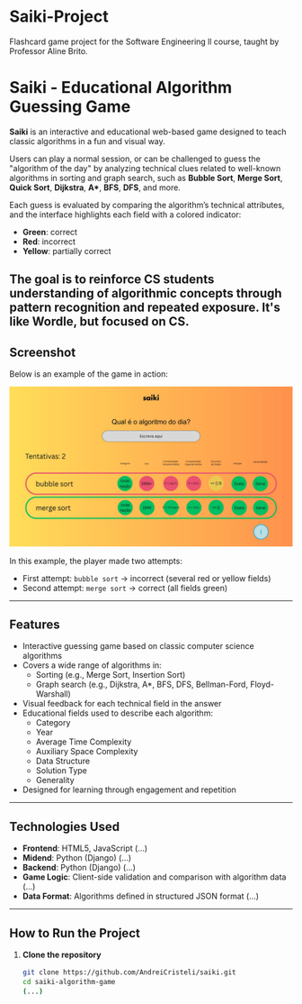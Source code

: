 # Saiki-Project
Flashcard game project for the Software Engineering ll course, taught by Professor Aline Brito.

# Saiki - Educational Algorithm Guessing Game

**Saiki** is an interactive and educational web-based game designed to teach classic algorithms in a fun and visual way.

Users can play a normal session, or can be challenged to guess the "algorithm of the day" by analyzing technical clues related to well-known algorithms in sorting and graph search, such as **Bubble Sort**, **Merge Sort**, **Quick Sort**,  **Dijkstra**, **A\***, **BFS**, **DFS**, and more.

Each guess is evaluated by comparing the algorithm’s technical attributes, and the interface highlights each field with a colored indicator:
- **Green**: correct
- **Red**: incorrect
- **Yellow**: partially correct

The goal is to reinforce CS students understanding of algorithmic concepts through pattern recognition and repeated exposure.
It's like Wordle, but focused on CS.
---

## Screenshot

Below is an example of the game in action:

![Game Screenshot](./imgs/img_game.JPG)

In this example, the player made two attempts:
- First attempt: `bubble sort` → incorrect (several red or yellow fields)
- Second attempt: `merge sort` → correct (all fields green)

---

## Features

- Interactive guessing game based on classic computer science algorithms
- Covers a wide range of algorithms in:
  - Sorting (e.g., Merge Sort, Insertion Sort)
  - Graph search (e.g., Dijkstra, A*, BFS, DFS, Bellman-Ford, Floyd-Warshall)
- Visual feedback for each technical field in the answer
- Educational fields used to describe each algorithm:
  - Category
  - Year
  - Average Time Complexity
  - Auxiliary Space Complexity
  - Data Structure
  - Solution Type
  - Generality
- Designed for learning through engagement and repetition

---

## Technologies Used

- **Frontend**: HTML5, JavaScript (...)
- **Midend**: Python (Django) (...)
- **Backend**: Python (Django) (...)
- **Game Logic**: Client-side validation and comparison with algorithm data (...)
- **Data Format**: Algorithms defined in structured JSON format (...)

---

## How to Run the Project

1. **Clone the repository**
   ```bash
   git clone https://github.com/AndreiCristeli/saiki.git
   cd saiki-algorithm-game
   (...)
